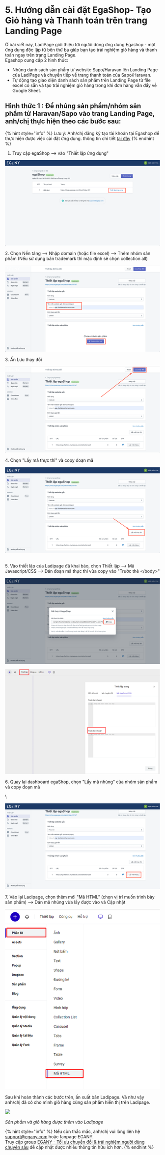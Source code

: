# 5. Hướng dẫn cài đặt EgaShop- Tạo Giỏ hàng và Thanh toán trên trang Landing Page

Ở bài viết này, LadiPage giới thiệu tới người dùng ứng dụng Egashop - một ứng dụng độc lập từ bên thứ ba giúp bạn tạo trải nghiệm giỏ hàng và thanh toán ngay trên trang Landing Page.\
Egashop cung cấp 2 hình thức:

* Nhúng danh sách sản phẩm từ website Sapo/Haravan lên Landing Page của LadiPage và chuyển tiếp về trang thanh toán của Sapo/Haravan.
* Tự động tạo giao diện danh sách sản phẩm trên Landing Page từ file excel có sẵn và tạo trải nghiệm giỏ hàng trong khi đơn hàng vẫn đẩy về Google Sheet.

## Hình thức 1 : Để nhúng sản phẩm/nhóm sản phẩm từ Haravan/Sapo vào trang Landing Page, anh/chị thực hiện theo các bước sau:

{% hint style="info" %}
Lưu ý: Anh/chị đăng ký tạo tài khoản tại Egashop để thực hiện được việc cài đặt ứng dụng. thông tin chi tiết [tại đây](https://egany.com/blogs/ega-cross-platform/huong-dan-cai-dat-egashop?fbclid=IwAR1SOO_a2-HVbBz5vQnhHYyLxRoWB5WJ9LZUgdDYMi5bOHyws3PTM_h6edU)
{% endhint %}

1. Truy cập egaShop --> vào "Thiết lập ứng dụng"

![](<../.gitbook/assets/image (834).png>)

2\. Chọn Nền tảng --> Nhập domain (hoặc file excel) --> Thêm nhóm sản phẩm (Nếu sử dụng bản trademark thì mặc định sẽ chọn collection all)

![](<../.gitbook/assets/image (435).png>)

3\. Ấn Lưu thay đổi

![](<../.gitbook/assets/image (416).png>)

4\. Chọn "Lấy mã thực thi" và copy đoạn mã

![](<../.gitbook/assets/image (999).png>)

\
5\. Vào thiết lập của Ladipage đã khai báo, chọn Thiết lập --> Mã Javascript/CSS --> Dán đoạn mã thực thi vừa copy vào "Trước thẻ \</body>"

![](<../.gitbook/assets/image (531).png>)

![](<../.gitbook/assets/image (1080).png>)

6\. Quay lại dashboard egaShop, chọn "Lấy mã nhúng" của nhóm sản phẩm và copy đoạn mã

\


![](<../.gitbook/assets/image (1150).png>)

7\. Vào lại Ladipage, chọn thêm mới "Mã HTML" (chọn vị trí muốn trình bày sản phẩm) --> Dán mã nhúng vừa lấy được vào và Cập nhật

![](<../.gitbook/assets/image (174).png>)



Sau khi hoàn thành các bước trên, ấn xuất bản Ladipage. Và như vậy anh/chị đã có cho mình giỏ hàng cùng sản phẩm hiển thị trên Ladipage.

![](https://file.hstatic.net/1000181505/file/step-13_1c3b1709c4c84be9ba75173a0191162f.png)

_Sản phẩm và giỏ hàng được thêm vào Ladipage_

{% hint style="info" %}
Nếu còn thắc mắc, anh/chị vui lòng liên hệ support@egany.com hoặc fanpage EGANY.\
Truy cập group [EGANY - Tối ưu chuyển đổi & trải nghiệm người dùng chuyên sâu](https://www.facebook.com/groups/egany/) để cập nhật được nhiều thông tin hữu ích hơn.
{% endhint %}

